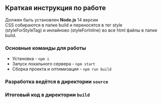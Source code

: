 ## Краткая инструкция по работе
Должен быть установлен **Node.js** 14 версии<br>
CSS собираются в папке build и переносятся в тег style (styleForStyleTag) и инлайново (styleForInline) во все html файлы в папке build.

### Основные команды для работы
- Установка - `npm i`
- Запуск локального сервера - `npm start`
- Сборка проекта и оптимизация - `npm run build`

### Разработка ведётся в директории `source`
### Итоговый код в директории `build`
